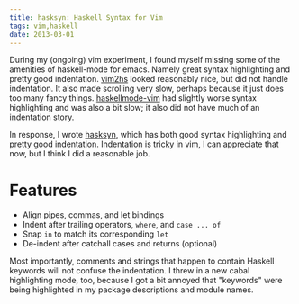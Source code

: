```yaml
---
title: hasksyn: Haskell Syntax for Vim
tags: vim,haskell
date: 2013-03-01
---
```


During my (ongoing) vim experiment, I found myself missing some of the
amenities of haskell-mode for emacs.  Namely great syntax highlighting and
pretty good indentation.  [vim2hs](https://github.com/dag/vim2hs) looked
reasonably nice, but did not handle indentation.  It also made scrolling very
slow, perhaps because it just does too many fancy things.
[haskellmode-vim](http://projects.haskell.org/haskellmode-vim/) had slightly
worse syntax highlighting and was also a bit slow; it also did not have much of
an indentation story.

In response, I wrote [hasksyn](https://github.com/travitch/hasksyn), which has
both good syntax highlighting and pretty good indentation.  Indentation is
tricky in vim, I can appreciate that now, but I think I did a reasonable job.

# Features

 * Align pipes, commas, and let bindings
 * Indent after trailing operators, `where`, and `case ... of`
 * Snap `in` to match its corresponding `let`
 * De-indent after catchall cases and returns (optional)

Most importantly, comments and strings that happen to contain Haskell keywords
will not confuse the indentation.  I threw in a new cabal highlighting mode,
too, because I got a bit annoyed that "keywords" were being highlighted in my
package descriptions and module names.

